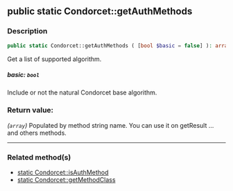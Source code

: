 ## public static Condorcet::getAuthMethods

### Description    

```php
public static Condorcet::getAuthMethods ( [bool $basic = false] ): array
```

Get a list of supported algorithm.
    

##### **basic:** *```bool```*   
Include or not the natural Condorcet base algorithm.    


### Return value:   

*(```array```)* Populated by method string name. You can use it on getResult ... and others methods.


---------------------------------------

### Related method(s)      

* [static Condorcet::isAuthMethod](../Condorcet%20Class/public%20static%20Condorcet--isAuthMethod.md)    
* [static Condorcet::getMethodClass](../Condorcet%20Class/public%20static%20Condorcet--getMethodClass.md)    
